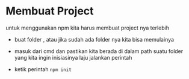 # Membuat Project

untuk menggunakan npm kita harus membuat project nya terlebih 

* buat folder , atau jika sudah ada folder nya kita bisa memulainya

* masuk dari cmd dan pastikan kita berada di dalam path suatu folder yang kita ingin inisiasinya
laju jalankan perintah
* ketik perintah `npm init` 
